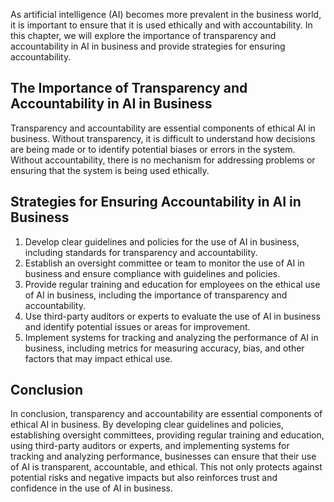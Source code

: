 
As artificial intelligence (AI) becomes more prevalent in the business world, it is important to ensure that it is used ethically and with accountability. In this chapter, we will explore the importance of transparency and accountability in AI in business and provide strategies for ensuring accountability.

The Importance of Transparency and Accountability in AI in Business
-------------------------------------------------------------------

Transparency and accountability are essential components of ethical AI in business. Without transparency, it is difficult to understand how decisions are being made or to identify potential biases or errors in the system. Without accountability, there is no mechanism for addressing problems or ensuring that the system is being used ethically.

Strategies for Ensuring Accountability in AI in Business
--------------------------------------------------------

1. Develop clear guidelines and policies for the use of AI in business, including standards for transparency and accountability.
2. Establish an oversight committee or team to monitor the use of AI in business and ensure compliance with guidelines and policies.
3. Provide regular training and education for employees on the ethical use of AI in business, including the importance of transparency and accountability.
4. Use third-party auditors or experts to evaluate the use of AI in business and identify potential issues or areas for improvement.
5. Implement systems for tracking and analyzing the performance of AI in business, including metrics for measuring accuracy, bias, and other factors that may impact ethical use.

Conclusion
----------

In conclusion, transparency and accountability are essential components of ethical AI in business. By developing clear guidelines and policies, establishing oversight committees, providing regular training and education, using third-party auditors or experts, and implementing systems for tracking and analyzing performance, businesses can ensure that their use of AI is transparent, accountable, and ethical. This not only protects against potential risks and negative impacts but also reinforces trust and confidence in the use of AI in business.
